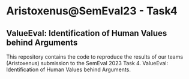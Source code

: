 # Aristoxenus@SemEval23 - Task4
## ValueEval: Identification of Human Values behind Arguments
This repository contains the code to reproduce the results of our teams (Aristoxenus) submission to the SemEval 2023 Task 4. ValueEval: Identification of Human Values behind Arguments.
